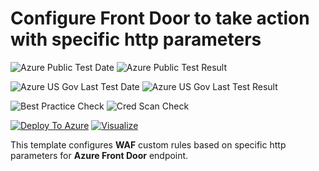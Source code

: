 # Configure Front Door to take action with specific http parameters 

![Azure Public Test Date](https://azurequickstartsservice.blob.core.windows.net/badges/201-front-door-waf-http-params/PublicLastTestDate.svg)
![Azure Public Test Result](https://azurequickstartsservice.blob.core.windows.net/badges/201-front-door-waf-http-params/PublicDeployment.svg)

![Azure US Gov Last Test Date](https://azurequickstartsservice.blob.core.windows.net/badges/201-front-door-waf-http-params/FairfaxLastTestDate.svg)
![Azure US Gov Last Test Result](https://azurequickstartsservice.blob.core.windows.net/badges/201-front-door-waf-http-params/FairfaxDeployment.svg)

![Best Practice Check](https://azurequickstartsservice.blob.core.windows.net/badges/201-front-door-waf-http-params/BestPracticeResult.svg)
![Cred Scan Check](https://azurequickstartsservice.blob.core.windows.net/badges/201-front-door-waf-http-params/CredScanResult.svg)

[![Deploy To Azure](https://raw.githubusercontent.com/fathym-it/azure-quickstart-templates/master/1-CONTRIBUTION-GUIDE/images/deploytoazure.svg?sanitize=true)](https://portal.azure.com/#create/Microsoft.Template/uri/https%3A%2F%2Fraw.githubusercontent.com%2Ffathym-it%2Fazure-quickstart-templates%2Fmaster%2F201-front-door-waf-http-params%2Fazuredeploy.json)  [![Visualize](https://raw.githubusercontent.com/fathym-it/azure-quickstart-templates/master/1-CONTRIBUTION-GUIDE/images/visualizebutton.svg?sanitize=true)](http://armviz.io/#/?load=https%3A%2F%2Fraw.githubusercontent.com%2Ffathym-it%2Fazure-quickstart-templates%2Fmaster%2F201-front-door-waf-http-params%2Fazuredeploy.json)


This template configures **WAF** custom rules based on specific http parameters for **Azure Front Door** endpoint.


